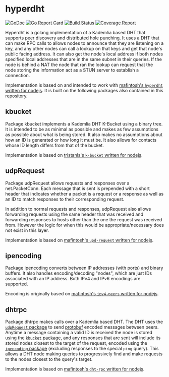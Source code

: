 # hyperdht

[![GoDoc](https://godoc.org/github.com/tigerbot/hyperdht?status.svg)](https://godoc.org/github.com/tigerbot/hyperdht)
[![Go Report Card](https://goreportcard.com/badge/github.com/tigerbot/hyperdht)](https://goreportcard.com/report/github.com/tigerbot/hyperdht)
[![Build Status](https://github.com/tigerbot/hyperdht/badges/master/build.svg)](https://github.com/tigerbot/hyperdht/commits/master)
[![Coverage Report](https://github.com/tigerbot/hyperdht/badges/master/coverage.svg)](https://github.com/tigerbot/hyperdht/commits/master)

Hyperdht is a golang implementation of a Kademlia based DHT that supports peer
discovery and distributed hole punching. It uses a DHT that can make RPC calls
to allows nodes to announce that they are listening on a key, and any other
nodes can call a lookup on that keys and get that node's public facing address.
It can also get the node's local address if both nodes specified local addresses
that are in the same subnet in their queries. If the node is behind a NAT the
node that ran the lookup can request that the node storing the information act
as a STUN server to establish a connection.

Implementation is based on and intended to work with
[mafintosh's `hyperdht` written for nodejs](https://github.com/mafintosh/hyperdht).
It is built on the following packages also contained in this repository.

## kbucket

Package kbucket implements a Kademlia DHT K-Bucket using a binary tree.
It is intended to be as minimal as possible and makes as few assumptions as
possible about what is being stored. It also makes no assumptions about how an
ID is generated or how long it must be. It also allows for contacts whose ID
length differs from that of the bucket.

Implementation is based on [tristanls's `k-bucket` written for nodejs](https://github.com/tristanls/k-bucket).

## udpRequest

Package udpRequest allows requests and responses over a net.PacketConn.
Each message that is sent is prepended with a short header that indicates whether
a packet is a request or a response as well as an ID to match responses to their
corresponding request.

In addition to normal requests and responses, udpRequest also allows forwarding
requests using the same header that was received and forwarding responses to
hosts other than the one the request was received from. However the logic for
when this would be appropriate/necessary does not exist in this layer.

Implementation is based on [mafintosh's `upd-request` written for nodejs](https://github.com/mafintosh/udp-request).

## ipencoding

Package ipencoding converts between IP addresses (with ports) and binary buffers.
It also handles encoding/decoding "nodes", which are just IDs associated with an
IP address. Both IPv4 and IPv6 encodings are supported.

Encoding is originally based on [mafintosh's `ipv4-peers` written for nodejs](https://github.com/mafintosh/ipv4-peers).

## dhtrpc

Package dhtrpc makes calls over a Kademlia based DHT.
The DHT uses the [`udpRequest` package](#udpRequest) to send [protobuf](https://developers.google.com/protocol-buffers/)
encoded messages between peers. Anytime a message containing a valid ID is
received the node is stored using the [`kbucket` package](#kbucket), and any
responses that are sent will include its stored nodes closest to the target of
the request, encoded using the [`ipencoding` package](#ipencoding) (excluding
responses to the special `ping` query). This allows a DHT node making queries to
progressively find and make requests to the nodes closest to the query's target.

Implementation is based on [mafintosh's `dht-rpc` written for nodejs](https://github.com/mafintosh/dht-rpc).
